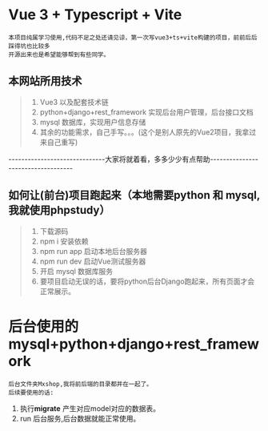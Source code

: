 # Vue 3 + Typescript + Vite
    本项目纯属学习使用,代码不足之处还请见谅，第一次写vue3+ts+vite构建的项目，前前后后踩得坑也比较多
    开源出来也是希望能够帮到有些同学。


## 本网站所用技术
> 1. Vue3 以及配套技术链
> 2. python+django+rest_framework 实现后台用户管理，后台接口文档
> 3. mysql 数据库，实现用户信息存储
> 5. 其余的功能需求，自己手写。。。(这个是别人原先的Vue2项目，我拿过来自己重写)

------------------------------大家将就着看，多多少少有点帮助-----------------------------------


## 如何让(前台)项目跑起来（本地需要python 和 mysql,我就使用phpstudy）
> 1. 下载源码
> 2. npm i 安装依赖
> 3. npm run app 启动本地后台服务器
> 4. npm run dev 启动Vue测试服务器
> 5. 开启 mysql 数据库服务
> 6. 要项目启动无误的话，要将python后台Django跑起来，所有页面才会正常展示。 

# 后台使用的mysql+python+django+rest_framework
    后台文件夹Mxshop,我将前后端的目录都并在一起了。
    后续要使用的话:
 1. 执行**migrate** 产生对应model对应的数据表。
 2. run 后台服务,后台数据就能正常使用。

